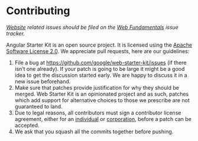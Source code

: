 # Contributing

*[Website](https://developers.google.com/web/starter-kit/) related issues should be filed on the [Web Fundamentals](https://github.com/google/WebFundamentals/issues/new) issue tracker.*

Angular Starter Kit is an open source project. It is licensed using the
[Apache Software License 2.0](http://www.apache.org/licenses/LICENSE-2.0.html).
We appreciate pull requests, here are our guidelines:

1. File a bug at https://github.com/google/web-starter-kit/issues (if there
isn’t one already). If your patch is going to be large it might be a good idea
to get the discussion started early. We are happy to discuss it in a new issue beforehand.
1. Make sure that patches provide justification for why they should be merged. Web Starter Kit is an opinionated project and as such, patches which add support for alternative choices to those we prescribe are not guaranteed to land.
1. Due to legal reasons, all contributors must sign a contributor license
agreement, either for an
[individual](https://code.google.com/legal/individual-cla-v1.0.html) or
[corporation](https://code.google.com/legal/corporate-cla-v1.0.html), before a
patch can be accepted.
1. We ask that you squash all the commits together before pushing.
